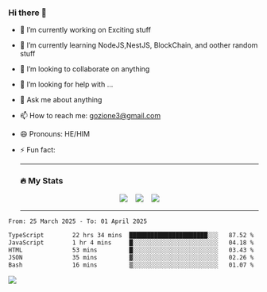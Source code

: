 ### Hi there 👋

<!--
**charlieScript/charlieScript** is a ✨ _special_ ✨ repository because its `README.md` (this file) appears on your GitHub profile.

Here are some ideas to get you started: -->

- 🔭 I’m currently working on Exciting stuff
- 🌱 I’m currently learning NodeJS,NestJS, BlockChain, and oother random stuff
- 👯 I’m looking to collaborate on anything
- 🤔 I’m looking for help with ...
- 💬 Ask me about anything
- 📫 How to reach me: gozione3@gmail.com
- 😄 Pronouns: HE/HIM
- ⚡ Fun fact:


  ---

  ### :fire: My Stats

  <div id="stats" align="center">
  <img src="http://github-readme-streak-stats.herokuapp.com?user=charlieScript&theme=dark&date_format=M%20j%5B%2C%20Y%5D" />&nbsp;&nbsp;&nbsp;
  <img src="https://github-readme-stats.vercel.app/api/top-langs/?username=charlieScript&layout=compact&theme=vision-friendly-dark"/>&nbsp;&nbsp;&nbsp;
  <img src="https://github-readme-stats.vercel.app/api?username=charlieScript&show_icons=true&theme=radical"/>
  </div>

  ---



<!--START_SECTION:waka-->

```txt
From: 25 March 2025 - To: 01 April 2025

TypeScript        22 hrs 34 mins  ██████████████████████░░░   87.52 %
JavaScript        1 hr 4 mins     █░░░░░░░░░░░░░░░░░░░░░░░░   04.18 %
HTML              53 mins         █░░░░░░░░░░░░░░░░░░░░░░░░   03.43 %
JSON              35 mins         ▓░░░░░░░░░░░░░░░░░░░░░░░░   02.26 %
Bash              16 mins         ▒░░░░░░░░░░░░░░░░░░░░░░░░   01.07 %
```

<!--END_SECTION:waka-->
![](https://komarev.com/ghpvc/?username=charlieScript)
